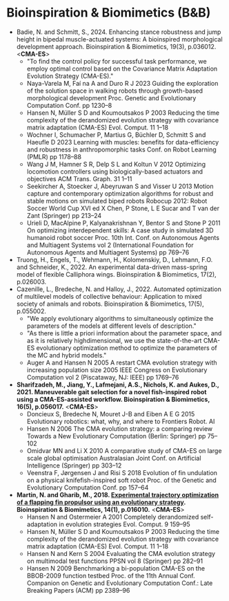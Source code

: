 # Bioinspiration & Biomimetics (B&B)

* Badie, N. and Schmitt, S., 2024. Enhancing stance robustness and jump height in bipedal muscle-actuated systems: A bioinspired morphological development approach. Bioinspiration & Biomimetics, 19(3), p.036012. <**CMA-ES**>
  * "To find the control policy for successful task performance, we employ optimal control based on the Covariance Matrix Adaptation Evolution Strategy (CMA-ES)."
  * Naya-Varela M, Faí na A and Duro R J 2023 Guiding the exploration of the solution space in walking robots through growth-based morphological development Proc. Genetic and Evolutionary Computation Conf. pp 1230–8
  * Hansen N, Müller S D and Koumoutsakos P 2003 Reducing the time complexity of the derandomized evolution strategy with covariance matrix adaptation (CMA-ES) Evol. Comput. 11 1–18
  * Wochner I, Schumacher P, Martius G, Büchler D, Schmitt S and Haeufle D 2023 Learning with muscles: benefits for data-efficiency and robustness in anthropomorphic tasks Conf. on Robot Learning (PMLR) pp 1178–88
  * Wang J M, Hamner S R, Delp S L and Koltun V 2012 Optimizing locomotion controllers using biologically-based actuators and objectives ACM Trans. Graph. 31 1–11
  * Seekircher A, Stoecker J, Abeyruwan S and Visser U 2013 Motion capture and contemporary optimization algorithms for robust and stable motions on simulated biped robots Robocup 2012: Robot Soccer World Cup XVI ed X Chen, P Stone, L E Sucar and T van der Zant (Springer) pp 213–24
  * Urieli D, MacAlpine P, Kalyanakrishnan Y, Bentor S and Stone P 2011 On optimizing interdependent skills: A case study in simulated 3D humanoid robot soccer Proc. 10th Int. Conf. on Autonomous Agents and Multiagent Systems vol 2 (International Foundation for Autonomous Agents and Multiagent Systems) pp 769–76
* Truong, H., Engels, T., Wehmann, H., Kolomenskiy, D., Lehmann, F.O. and Schneider, K., 2022. An experimental data-driven mass-spring model of flexible Calliphora wings. Bioinspiration & Biomimetics, 17(2), p.026003.
* Cazenille, L., Bredeche, N. and Halloy, J., 2022. Automated optimization of multilevel models of collective behaviour: Application to mixed society of animals and robots. Bioinspiration & Biomimetics, 17(5), p.055002.
  * "We apply evolutionary algorithms to simultaneously optimize the parameters of the models at different levels of description."
  * "As there is little a priori information about the parameter space, and as it is relatively highdimensional, we use the state-of-the-art CMA-ES evolutionary optimization method to optimize the parameters of the MC and hybrid models."
  * Auger A and Hansen N 2005 A restart CMA evolution strategy with increasing population size 2005 IEEE Congress on Evolutionary Computation vol 2 (Piscataway, NJ: IEEE) pp 1769–76
* **Sharifzadeh, M., Jiang, Y., Lafmejani, A.S., Nichols, K. and Aukes, D., 2021. Maneuverable gait selection for a novel fish-inspired robot using a CMA-ES-assisted workflow. Bioinspiration & Biomimetics, 16(5), p.056017.** <**CMA-ES**>
  * Doncieux S, Bredeche N, Mouret J-B and Eiben A E G 2015 Evolutionary robotics: what, why, and where to Frontiers Robot. AI
  * Hansen N 2006 The CMA evolution strategy: a comparing review Towards a New Evolutionary Computation (Berlin: Springer) pp 75–102
  * Omidvar MN and Li X 2010 A comparative study of CMA-ES on large scale global optimisation Australasian Joint Conf. on Artificial Intelligence (Springer) pp 303–12
  * Veenstra F, Jørgensen J and Risi S 2018 Evolution of fin undulation on a physical knifefish-inspired soft robot Proc. of the Genetic and Evolutionary Computation Conf. pp 157–64
* **Martin, N. and Gharib, M., 2018. [Experimental trajectory optimization of a flapping fin propulsor using an evolutionary strategy](https://iopscience.iop.org/article/10.1088/1748-3190/aaefa5). Bioinspiration & Biomimetics, 14(1), p.016010.** <**CMA-ES**>
  * Hansen N and Ostermeier A 2001 Completely derandomized self-adaptation in evolution strategies Evol. Comput. 9 159–95
  * Hansen N, Müller S D and Koumoutsakos P 2003 Reducing the time complexity of the derandomized evolution strategy with covariance matrix adaptation (CMA-ES) Evol. Comput. 11 1–18
  * Hansen N and Kern S 2004 Evaluating the CMA evolution strategy on multimodal test functions PPSN vol 8 (Springer) pp 282–91
  * Hansen N 2009 Benchmarking a bi-population CMA-ES on the BBOB-2009 function testbed Proc. of the 11th Annual Conf. Companion on Genetic and Evolutionary Computation Conf.: Late Breaking Papers (ACM) pp 2389–96
